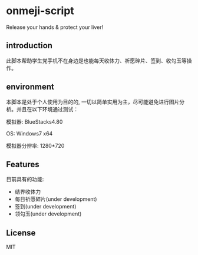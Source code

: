 # onmeji-script
Release your hands &amp; protect your liver!

## introduction
此脚本帮助学生党手机不在身边是也能每天收体力、祈愿碎片、签到、收勾玉等操作。

## environment
本脚本是处于个人使用为目的的, 一切以简单实用为主，尽可能避免进行图片分析。并且在以下环境通过测试：

模拟器: BlueStacks4.80

OS: Windows7 x64

模拟器分辨率: 1280*720


## Features
目前具有的功能:

- 结界收体力
- 每日祈愿碎片(under development)
- 签到(under development)
- 领勾玉(under development)

## License
MIT